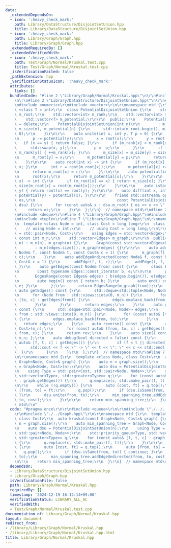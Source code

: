 ```yaml
---
data:
  _extendedDependsOn:
  - icon: ':heavy_check_mark:'
    path: Library/DataStructure/DisjointSetUnion.hpp
    title: Library/DataStructure/DisjointSetUnion.hpp
  - icon: ':heavy_check_mark:'
    path: Library/Graph/Graph.hpp
    title: Library/Graph/Graph.hpp
  _extendedRequiredBy: []
  _extendedVerifiedWith:
  - icon: ':heavy_check_mark:'
    path: Test/Graph/Normal/Kruskal.test.cpp
    title: Test/Graph/Normal/Kruskal.test.cpp
  _isVerificationFailed: false
  _pathExtension: hpp
  _verificationStatusIcon: ':heavy_check_mark:'
  attributes:
    links: []
  bundledCode: "#line 2 \"Library/Graph/Normal/Kruskal.hpp\"\n\r\n#include <queue>\r\
    \n\r\n#line 2 \"Library/DataStructure/DisjointSetUnion.hpp\"\n\r\n#include <iostream>\r\
    \n#include <numeric>\r\n#include <vector>\r\n\r\nnamespace mtd {\r\n\r\n  template\
    \ <class T = int>\r\n  class PotentialDisjointSetUnion {\r\n    std::vector<int>\
    \ m_root;\r\n    std::vector<int> m_rank;\r\n    std::vector<int> m_size;\r\n\
    \    std::vector<T> m_potential;\r\n\r\n  public:\r\n    PotentialDisjointSetUnion()\
    \ = delete;\r\n    PotentialDisjointSetUnion(int n)\r\n        : m_root(n), m_rank(n),\
    \ m_size(n), m_potential(n) {\r\n      std::iota(m_root.begin(), m_root.end(),\
    \ 0);\r\n    }\r\n\r\n    auto unite(int x, int y, T p = 0) {\r\n      p += potential(x);\r\
    \n      p -= potential(y);\r\n      x = root(x);\r\n      y = root(y);\r\n   \
    \   if (x == y) { return false; }\r\n      if (m_rank[x] < m_rank[y]) {\r\n  \
    \      std::swap(x, y);\r\n        p = -p;\r\n      }\r\n      if (m_rank[x] ==\
    \ m_rank[y]) { ++m_rank[x]; }\r\n      m_size[x] = m_size[y] = size(x) + size(y);\r\
    \n      m_root[y] = x;\r\n      m_potential[y] = p;\r\n      return true;\r\n\
    \    }\r\n\r\n    auto root(int x) -> int {\r\n      if (m_root[x] == x) { return\
    \ x; }\r\n      int r = root(m_root[x]);\r\n      m_potential[x] += m_potential[m_root[x]];\r\
    \n      return m_root[x] = r;\r\n    }\r\n\r\n    auto potential(int x) -> T {\r\
    \n      root(x);\r\n      return m_potential[x];\r\n    }\r\n\r\n    auto size(int\
    \ x) -> int {\r\n      if (m_root[x] == x) { return m_size[x]; }\r\n      return\
    \ size(m_root[x] = root(m_root[x]));\r\n    }\r\n\r\n    auto isSame(int x, int\
    \ y) { return root(x) == root(y); }\r\n\r\n    auto diff(int x, int y) { return\
    \ potential(y) - potential(x); }\r\n\r\n    friend std::ostream& operator<<(std::ostream&\
    \ os,\r\n                                    const PotentialDisjointSetUnion&\
    \ dsu) {\r\n      for (const auto& x : dsu.m_root) { os << x << \" \"; }\r\n \
    \     return os;\r\n    }\r\n  };\r\n}  // namespace mtd\r\n#line 2 \"Library/Graph/Graph.hpp\"\
    \n#include <deque>\r\n#line 4 \"Library/Graph/Graph.hpp\"\n#include <ranges>\r\
    \n#include <tuple>\r\n#line 7 \"Library/Graph/Graph.hpp\"\n\r\nnamespace mtd {\r\
    \n  template <class Node = int, class Cost = long long>\r\n  class Graph {\r\n\
    \    // using Node = int;\r\n    // using Cost = long long;\r\n\r\n    using Edge\
    \ = std::pair<Node, Cost>;\r\n    using Edges = std::vector<Edge>;\r\n\r\n   \
    \ const int m_n;\r\n    std::vector<Edges> m_graph;\r\n\r\n  public:\r\n    Graph(int\
    \ n) : m_n(n), m_graph(n) {}\r\n    Graph(const std::vector<Edges>& edges)\r\n\
    \        : m_n(edges.size()), m_graph(edges) {}\r\n\r\n    auto addEdge(const\
    \ Node& f, const Node& t, const Cost& c = 1) {\r\n      m_graph[f].emplace_back(t,\
    \ c);\r\n    }\r\n    auto addEdgeUndirected(const Node& f, const Node& t, const\
    \ Cost& c = 1) {\r\n      addEdge(f, t, c);\r\n      addEdge(t, f, c);\r\n   \
    \ }\r\n    auto getEdges(const Node& from) const {\r\n      class EdgesRange {\r\
    \n        const typename Edges::const_iterator b, e;\r\n\r\n      public:\r\n\
    \        EdgesRange(const Edges& edges) : b(edges.begin()), e(edges.end()) {}\r\
    \n        auto begin() const { return b; }\r\n        auto end() const { return\
    \ e; }\r\n      };\r\n      return EdgesRange(m_graph[from]);\r\n    }\r\n   \
    \ auto getEdges() const {\r\n      std::deque<std::tuple<Node, Node, Cost>> edges;\r\
    \n      for (Node from : std::views::iota(0, m_n)) {\r\n        for (const auto&\
    \ [to, c] : getEdges(from)) {\r\n          edges.emplace_back(from, to, c);\r\n\
    \        }\r\n      }\r\n      return edges;\r\n    }\r\n    auto getEdgesExcludeCost()\
    \ const {\r\n      std::deque<std::pair<Node, Node>> edges;\r\n      for (Node\
    \ from : std::views::iota(0, m_n)) {\r\n        for (const auto& [to, _] : getEdges(from))\
    \ {\r\n          edges.emplace_back(from, to);\r\n        }\r\n      }\r\n   \
    \   return edges;\r\n    }\r\n    auto reverse() const {\r\n      auto rev = Graph<Node,\
    \ Cost>(m_n);\r\n      for (const auto& [from, to, c] : getEdges()) { rev.addEdge(to,\
    \ from, c); }\r\n      return rev;\r\n    }\r\n    auto size() const { return\
    \ m_n; };\r\n    auto debug(bool directed = false) const {\r\n      for (const\
    \ auto& [f, t, c] : getEdges()) {\r\n        if (f < t || directed) {\r\n    \
    \      std::cout << f << \" -> \" << t << \": \" << c << std::endl;\r\n      \
    \  }\r\n      }\r\n    }\r\n  };\r\n}  // namespace mtd\r\n#line 7 \"Library/Graph/Normal/Kruskal.hpp\"\
    \n\r\nnamespace mtd {\r\n  template <class Node, class Cost>\r\n  auto kruskal(const\
    \ Graph<Node, Cost>& graph) {\r\n    auto n = graph.size();\r\n    auto min_spanning_tree\
    \ = Graph<Node, Cost>(n);\r\n\r\n    auto dsu = PotentialDisjointSetUnion(n);\r\
    \n    using Type = std::pair<Cost, std::pair<Node, Node>>;\r\n    std::priority_queue<Type,\
    \ std::vector<Type>, std::greater<Type>> q;\r\n    for (const auto& [f, t, c]\
    \ : graph.getEdges()) {\r\n      q.emplace(c, std::make_pair(f, t));\r\n    }\r\
    \n\r\n    while (!q.empty()) {\r\n      auto [cost, ft] = q.top();\r\n      auto\
    \ [from, to] = ft;\r\n      q.pop();\r\n      if (dsu.isSame(from, to)) { continue;\
    \ }\r\n      dsu.unite(from, to);\r\n      min_spanning_tree.addEdgeUndirected(from,\
    \ to, cost);\r\n    }\r\n\r\n    return min_spanning_tree;\r\n  }\r\n}  // namespace\
    \ mtd\r\n"
  code: "#pragma once\r\n\r\n#include <queue>\r\n\r\n#include \"./../../DataStructure/DisjointSetUnion.hpp\"\
    \r\n#include \"./../Graph.hpp\"\r\n\r\nnamespace mtd {\r\n  template <class Node,\
    \ class Cost>\r\n  auto kruskal(const Graph<Node, Cost>& graph) {\r\n    auto\
    \ n = graph.size();\r\n    auto min_spanning_tree = Graph<Node, Cost>(n);\r\n\r\
    \n    auto dsu = PotentialDisjointSetUnion(n);\r\n    using Type = std::pair<Cost,\
    \ std::pair<Node, Node>>;\r\n    std::priority_queue<Type, std::vector<Type>,\
    \ std::greater<Type>> q;\r\n    for (const auto& [f, t, c] : graph.getEdges())\
    \ {\r\n      q.emplace(c, std::make_pair(f, t));\r\n    }\r\n\r\n    while (!q.empty())\
    \ {\r\n      auto [cost, ft] = q.top();\r\n      auto [from, to] = ft;\r\n   \
    \   q.pop();\r\n      if (dsu.isSame(from, to)) { continue; }\r\n      dsu.unite(from,\
    \ to);\r\n      min_spanning_tree.addEdgeUndirected(from, to, cost);\r\n    }\r\
    \n\r\n    return min_spanning_tree;\r\n  }\r\n}  // namespace mtd\r\n"
  dependsOn:
  - Library/DataStructure/DisjointSetUnion.hpp
  - Library/Graph/Graph.hpp
  isVerificationFile: false
  path: Library/Graph/Normal/Kruskal.hpp
  requiredBy: []
  timestamp: '2024-12-19 16:12:14+09:00'
  verificationStatus: LIBRARY_ALL_AC
  verifiedWith:
  - Test/Graph/Normal/Kruskal.test.cpp
documentation_of: Library/Graph/Normal/Kruskal.hpp
layout: document
redirect_from:
- /library/Library/Graph/Normal/Kruskal.hpp
- /library/Library/Graph/Normal/Kruskal.hpp.html
title: Library/Graph/Normal/Kruskal.hpp
---
```

